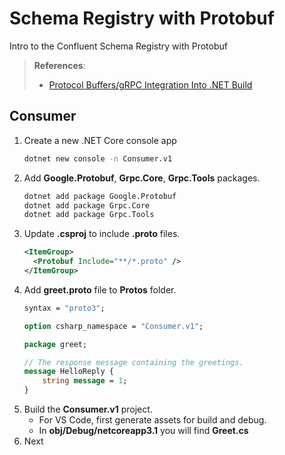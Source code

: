 # Schema Registry with Protobuf

Intro to the Confluent Schema Registry with Protobuf

> **References**:
> - [Protocol Buffers/gRPC Integration Into .NET Build](https://github.com/grpc/grpc/blob/master/src/csharp/BUILD-INTEGRATION.md)

## Consumer

1. Create a new .NET Core console app
    ```bash
    dotnet new console -n Consumer.v1
    ```
2. Add **Google.Protobuf**, **Grpc.Core**, **Grpc.Tools** packages.
    ```bash
    dotnet add package Google.Protobuf
    dotnet add package Grpc.Core
    dotnet add package Grpc.Tools
    ```
3. Update **.csproj** to include **.proto** files.
    ```xml
    <ItemGroup>
      <Protobuf Include="**/*.proto" />
    </ItemGroup>
    ```
4. Add **greet.proto** file to **Protos** folder.
    ```protobuf
    syntax = "proto3";

    option csharp_namespace = "Consumer.v1";

    package greet;

    // The response message containing the greetings.
    message HelloReply {
        string message = 1;
    }
    ```
5. Build the **Consumer.v1** project.
   - For VS Code, first generate assets for build and debug.
   - In **obj/Debug/netcoreapp3.1** you will find **Greet.cs**
6. Next